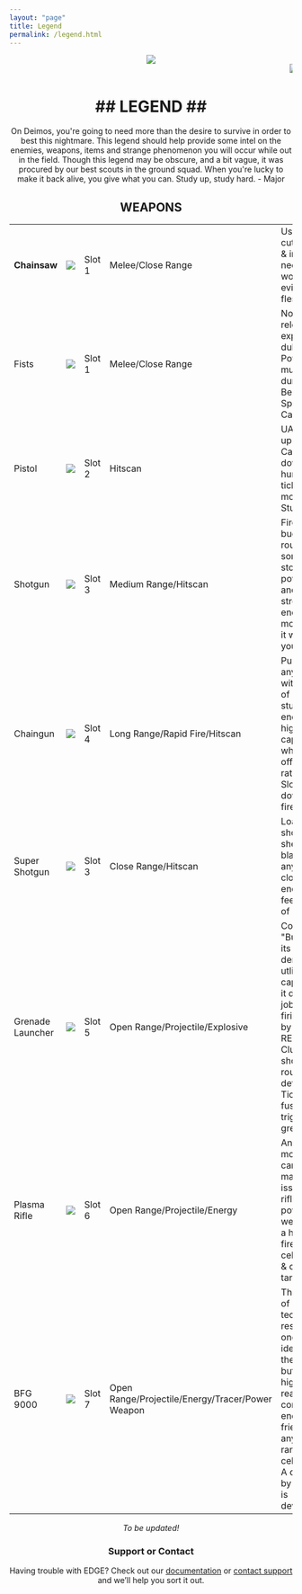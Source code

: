 ```yaml
---
layout: "page"
title: Legend
permalink: /legend.html
---
```


<center><img src="https://imgur.com/aIOJGKP.png"></center>  
<quote><marquee><img src="https://user-images.githubusercontent.com/33589559/200206357-6b91cb6b-85c5-4a5c-b802-9a73a6d4e275.jpg">
<img src="https://user-images.githubusercontent.com/33589559/200206365-79474dbe-3cfa-4c6f-b718-5566598aa89f.jpg">
<img src="https://user-images.githubusercontent.com/33589559/200206376-e6603597-efd7-474d-8212-fab2179cc26e.jpg">
<img src="https://user-images.githubusercontent.com/33589559/200206391-77b4e562-afba-445b-8101-cb1745bc3f45.jpg">
<img src="https://user-images.githubusercontent.com/33589559/200206400-75eeed40-90cd-4f88-85b0-308b2b75c703.jpg">
<img src="https://user-images.githubusercontent.com/33589559/200206406-7cf0e6b8-41fc-4b72-93c7-591c66b6db96.jpg">
<img src="https://user-images.githubusercontent.com/33589559/200206419-ae55cb43-9a69-4080-8e02-1a3f32a34314.jpg">
<img src="https://user-images.githubusercontent.com/33589559/200206434-290fae3a-38b7-4ccc-9ae9-33416f20e94f.jpg">
<img src="https://user-images.githubusercontent.com/33589559/200206478-fa912bee-293c-4719-a305-3d29dd87b7f6.jpg"></marquee></quote>
<center>
<h1>## LEGEND ##</h1>

<p>On Deimos, you're going to need more than the desire to survive in order to best this nightmare. This legend should help provide some intel on
the enemies, weapons, items and strange phenomenon you will occur while out in the field. Though this legend may be obscure, and a bit vague, it was
procured by our best scouts in the ground squad. When you're lucky to make it back alive, you give what you can. Study up, study hard.  - Major</p>

## WEAPONS ##
<em>
<table>
  <tr>
    <td><b>Chainsaw</b></td>
    <td><img src="https://github.com/chutzcraft/3DGE64/assets/33589559/224e26a1-78f4-4876-b741-dd5013320426"></td>
    <td>Slot 1</td>
    <td>Melee/Close Range</td>
    <td>Used for cutting metal & industrial needs, it also works well at eviscerating flesh.</td>
  </tr>
  <tr>
    <td>Fists</td>
    <td><img src="https://github.com/chutzcraft/3DGE64/assets/33589559/0224237b-cdcc-4ecd-b4cb-13a409a0ca6d">
</td>
    <td>Slot 1</td>
    <td>Melee/Close Range</td>
    <td>No time to reload, or explain. Just duke it out. Power is multiplied during the Berserk Sphere's Carnage.</td>
  </tr>
  <tr>
    <td>Pistol</td>
    <td><img src="https://github.com/chutzcraft/3DGE64/assets/33589559/07871b19-141b-4426-b0a5-2b9c6b514838">
</td>
    <td>Slot 2</td>
    <td>Hitscan</td>
    <td>UAC back-up side arm. Can put down a human but tickles the monsters. Stun, & RUN.</td>
  </tr>
  <tr>
    <td>Shotgun</td>
    <td><img src="https://github.com/chutzcraft/3DGE64/assets/33589559/72762a96-1f9c-4726-a5be-db1ab5cdf484">
</td>
    <td>Slot 3</td>
    <td>Medium Range/Hitscan</td>
    <td>Fires buckshot rounds. Has some stopping power to it, and while stronger enemies eat more blasts, it wont let you down.</td>
  </tr>
  <tr>
    <td>Chaingun</td>
    <td><img src="https://github.com/chutzcraft/3DGE64/assets/33589559/beb75709-5876-4e2f-a1ff-1d6e017cbed2"></td>
    <td>Slot 4</td>
    <td>Long Range/Rapid Fire/Hitscan</td>
    <td>Pummels anything within its line of sight. Can stun most enemies, has higher round capacity which is offset by its rate of fire. Slowly winds down after fire.</td>
  </tr>
    <tr>
    <td>Super Shotgun</td>
    <td><img src="https://github.com/chutzcraft/3DGE64/assets/33589559/62d64dea-be3f-49dd-9d03-72b15768f2f8"></td>
    <td>Slot 3</td>
    <td>Close Range/Hitscan</td>
    <td>Loads two shotgun shells, and blasts anything close enough to feel the bite of its bark.</td>
  </tr>
    <tr>
    <td>Grenade Launcher</td>
    <td><img src="https://github.com/chutzcraft/3DGE64/assets/33589559/1b7b5077-85fc-4b15-8432-5f4a03d2bb9c"></td>
    <td>Slot 5</td>
    <td>Open Range/Projectile/Explosive</td>
    <td>Codenamed "Buster" for its defensive, demolition & utlity capabilities, it does the job. 
      Has two firing modes by using the RELOAD key: Cluster for short-range rounds, & the default Ticker for fuse-triggered grenades.</td>
  </tr>
    <tr>
    <td>Plasma Rifle</td>
    <td><img src="https://github.com/chutzcraft/3DGE64/assets/33589559/63c34f33-6a1c-4c65-b5dd-bd41e65a0a5e"></td>
    <td>Slot 6</td>
    <td>Open Range/Projectile/Energy</td>
    <td>Anyone moving UAC cargo had a mandatory issue of this rifle. A powerful weapon with a high rate of fire, it uses cells to burn & destroy targets. </td>
  </tr>
    <tr>
    <td>BFG 9000</td>
    <td><img src="https://github.com/chutzcraft/3DGE64/assets/33589559/424ea07d-5a3f-4fa4-b9ed-34eb5c5b27fe"></td>
    <td>Slot 7</td>
    <td>Open Range/Projectile/Energy/Tracer/Power Weapon</td>
    <td>The pinnacle of UAC technological research. No one has any idea how they made it, but it shoots highly reactive concentrated energy that fries anything in range
    on a cellular level. A direct blast by this thing is devastating.</td>
  </tr>
</table>
To be updated!
</em>


### Support or Contact ###

Having trouble with EDGE? Check out our [documentation](https://github.com/edge-classic/EDGE-classic/wiki) or [contact support](https://github.com/contact) and we’ll help you sort it out.
